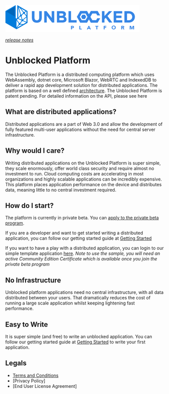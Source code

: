 ![Logo](./img/UPWT.png)

*[release notes](./preview6releasenotes.md)*
# Unblocked Platform
The Unblocked Platform is a distributed computing platform which uses WebAssembly, dotnet core, Microsoft Blazor, WebRTC and IndexedDB to deliver a rapid app development solution for distributed applications. The platform is based on a well defined [architecture](./architecture.md). The Unblocked Platform is patent pending. For detailed information on the API, please see here

## What are distributed applications?
Distributed applications are a part of Web 3.0 and allow the development of fully featured multi-user applications without the need for central server infrastructure.

## Why would I care?
Writing distributed applications on the Unblocked Platform is super simple, they scale enormously, offer world class security and require almost no investment to run. Cloud computing costs are accelerating in most organizations and highly scalable applications can be incredibly expensive. This platform places application performance on the device and distributes data, meaning little to no central investment required.

## How do I start?
The platform is currently in private beta. You can [apply to the private beta program](https://mailchi.mp/747009030b07/unblockedplatformpreview).

If you are a developer and want to get started writing a distributed application, you can follow our getting started guide at [Getting Started](./gettingstarted.md)

If you want to have a play with a distributed application, you can login to our simple template application [here](https://blockandchainco.github.io/BasicSample/). *Note to use the sample, you will need an active Community Edition Certificate which is available once you join the private beta program*

## No Infrastructure
Unblocked platform applications need no central infrastructure, with all data distributed between your users. That dramatically reduces the cost of running a large scale application whilst keeping lightening fast performance. 

## Easy to Write
It is super simple (and free) to write an unblocked application. You can follow our getting started guide at [Getting Started](./gettingstarted.md) to write your first application.

## Legals
* [Terms and Conditions](./Terms.md)
* [Privacy Policy]
* [End User License Agreement]



